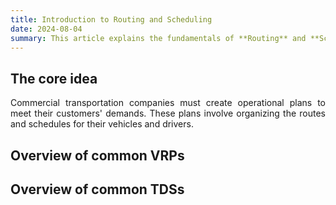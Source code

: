 ```yaml
---
title: Introduction to Routing and Scheduling
date: 2024-08-04
summary: This article explains the fundamentals of **Routing** and **Scheduling**. 
---
```

<div style="text-align: justify;">
  
## The core idea
Commercial transportation companies must create operational plans to meet their customers' demands. These plans involve organizing the routes and schedules for their vehicles and drivers. 

## Overview of common VRPs

## Overview of common TDSs

</div>



